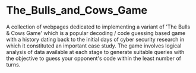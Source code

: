# The_Bulls_and_Cows_Game
A collection of webpages dedicated to implementing a variant of 'The Bulls & Cows Game' which is a popular decoding / code guessing based game with a history dating back to the initial days of cyber security research in which it constituted an important case study.
The game involves logical analysis of data available at each stage to generate suitable queries with the objective to guess your opponent's code within the least number of turns.
